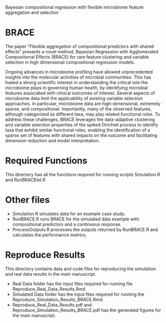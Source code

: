 Bayesian compositional regression with flexible microbiome feature aggregation and selection

# BRACE
The paper "Flexible aggregation of compositional predictors with shared effects" presents a novel method, Bayesian Regression with Agglomerated Compositional Effects (BRACE) for rare feature clustering and variable selection in high dimensional compositional regression models. 

Ongoing advances in microbiome profiling have allowed unprecedented insights into the molecular activities of microbial communities. This has fueled a strong scientific interest in understanding the critical role the microbiome plays in governing human health, by identifying microbial features associated with clinical outcomes of interest. Several aspects of microbiome data limit the applicability of existing variable selection approaches. In particular, microbiome data are high-dimensional, extremely sparse, and compositional. Importantly, many of the observed features, although categorized as different taxa, may play related functional roles. To address these challenges, BRACE leverages the data-adaptive clustering and variable selection properties of the spiked Dirichlet process to identify taxa that exhibit similar functional roles, enabling the identification of a sparse set of features with shared impacts on the outcome and facilitating dimension reduction and model interpretation.

# Required Functions
This directory has all the functions required for running scripts Simulation.R and RunBRACElet.R

# Other files
* Simulation.R simulates data for an example case study.
* RunBRACE.R runs BRACE for the simulated data example with compositional predictors and a continuous response.
* ProcessOutputs.R processes the outputs returned by RunBRACE.R and calculates the performance metrics.

# Reproduce Results 
This directory contains data and code files for reproducing the simulation and real data results in the main manuscript.
* Real Data folder has the input files required for running file Reproduce_Real_Data_Results.Rmd.
* Simulated Data folder has the input files required for running the Reproduce_Simulation_Results_BRACE.Rmd.
* Reproduce_Real_Data_Results.pdf and Reproduce_Simulation_Results_BRACE.pdf has the generated figures for the main manuscript.



